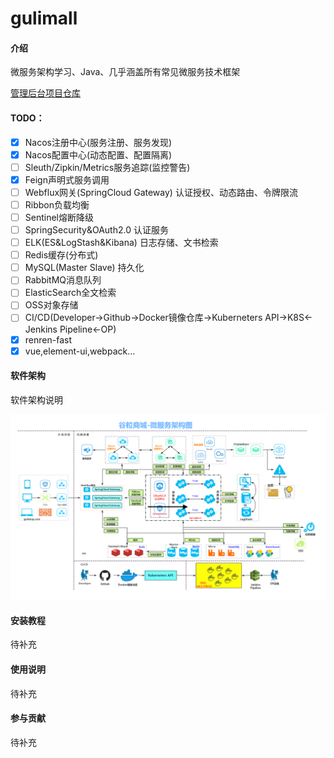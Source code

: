 # gulimall

#### 介绍
微服务架构学习、Java、几乎涵盖所有常见微服务技术框架

[管理后台项目仓库](https://github.com/imwangxuesen/gulimall-admin)

#### TODO：
- [x] Nacos注册中心(服务注册、服务发现)
- [x] Nacos配置中心(动态配置、配置隔离)
- [ ] Sleuth/Zipkin/Metrics服务追踪(监控警告)
- [x] Feign声明式服务调用
- [ ] Webflux网关(SpringCloud Gateway) 认证授权、动态路由、令牌限流
- [ ] Ribbon负载均衡
- [ ] Sentinel熔断降级
- [ ] SpringSecurity&OAuth2.0 认证服务
- [ ] ELK(ES&LogStash&Kibana) 日志存储、文书检索 
- [ ] Redis缓存(分布式)
- [ ] MySQL(Master Slave) 持久化
- [ ] RabbitMQ消息队列
- [ ] ElasticSearch全文检索
- [ ] OSS对象存储
- [ ] CI/CD(Developer->Github->Docker镜像仓库->Kuberneters API->K8S<-Jenkins Pipeline<-OP)
- [x] renren-fast
- [x] vue,element-ui,webpack...
#### 软件架构
软件架构说明

![谷粒商城架构图](https://raw.githubusercontent.com/imwangxuesen/Blog/master/Private/temp/%E8%B0%B7%E7%B2%92%E5%95%86%E5%9F%8E-%E5%BE%AE%E6%9C%8D%E5%8A%A1%E6%9E%B6%E6%9E%84%E5%9B%BE.png)

#### 安装教程
待补充
#### 使用说明
待补充
#### 参与贡献
待补充
